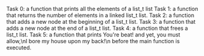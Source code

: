 Task 0: a function that prints all the elements of a list_t list
Task 1: a function that returns the number of elements in a linked list_t list.
Task 2: a function that adds a new node at the beginning of a list_t list.
Task 3: a function that adds a new node at the end of a list_t list.
Task 4:  a function that frees a list_t list.
Task 5: a function that prints You're beat! and yet, you must allow,\nI bore my house upon my back!\n before the main function is executed.
